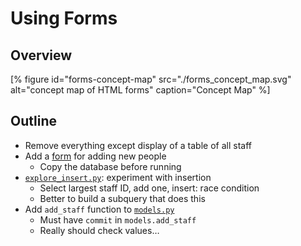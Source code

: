 # Using Forms

## Overview

[% figure
   id="forms-concept-map"
   src="./forms_concept_map.svg"
   alt="concept map of HTML forms"
   caption="Concept Map"
%]

## Outline

-   Remove everything except display of a table of all staff
-   Add a [form](g:form) for adding new people
    -   Copy the database before running
-   [`explore_insert.py`](./explore_insert.py): experiment with insertion
    -   Select largest staff ID, add one, insert: race condition
    -   Better to build a subquery that does this
-   Add `add_staff` function to [`models.py`](./models.py)
    -   Must have `commit` in `models.add_staff`
    -   Really should check values…
